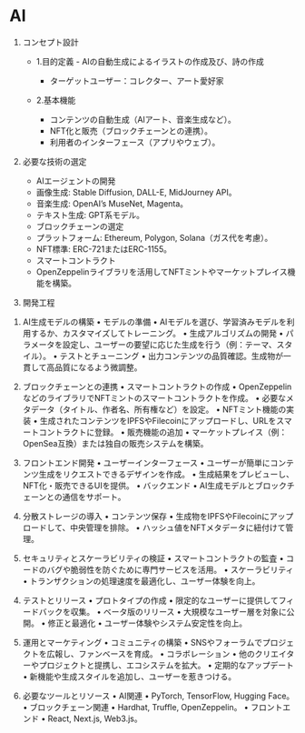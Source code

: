 # AI

1. コンセプト設計
   	- 1.目的定義
   	    	- AIの自動生成によるイラストの作成及び、詩の作成
		- ターゲットユーザー：コレクター、アート愛好家
 
   	- 2.基本機能
		- コンテンツの自動生成（AIアート、音楽生成など）。
		- NFT化と販売（ブロックチェーンとの連携）。
		- 利用者のインターフェース（アプリやウェブ）。

2. 必要な技術の選定
	- AIエージェントの開発
	- 画像生成: Stable Diffusion, DALL-E, MidJourney API。
	- 音楽生成: OpenAI’s MuseNet, Magenta。
	- テキスト生成: GPT系モデル。
	- ブロックチェーンの選定
	- プラットフォーム: Ethereum, Polygon, Solana（ガス代を考慮）。
	- NFT標準: ERC-721またはERC-1155。
	- スマートコントラクト
	- OpenZeppelinライブラリを活用してNFTミントやマーケットプレイス機能を構築。

4. 開発工程

1) AI生成モデルの構築
	•	モデルの準備
	•	AIモデルを選び、学習済みモデルを利用するか、カスタマイズしてトレーニング。
	•	生成アルゴリズムの開発
	•	パラメータを設定し、ユーザーの要望に応じた生成を行う（例：テーマ、スタイル）。
	•	テストとチューニング
	•	出力コンテンツの品質確認。生成物が一貫して高品質になるよう微調整。

2) ブロックチェーンとの連携
	•	スマートコントラクトの作成
	•	OpenZeppelinなどのライブラリでNFTミントのスマートコントラクトを作成。
	•	必要なメタデータ（タイトル、作者名、所有権など）を設定。
	•	NFTミント機能の実装
	•	生成されたコンテンツをIPFSやFilecoinにアップロードし、URLをスマートコントラクトに登録。
	•	販売機能の追加
	•	マーケットプレイス（例：OpenSea互換）または独自の販売システムを構築。

3) フロントエンド開発
	•	ユーザーインターフェース
	•	ユーザーが簡単にコンテンツ生成をリクエストできるデザインを作成。
	•	生成結果をプレビューし、NFT化・販売できるUIを提供。
	•	バックエンド
	•	AI生成モデルとブロックチェーンとの通信をサポート。

4) 分散ストレージの導入
	•	コンテンツ保存
	•	生成物をIPFSやFilecoinにアップロードして、中央管理を排除。
	•	ハッシュ値をNFTメタデータに紐付けて管理。

5) セキュリティとスケーラビリティの検証
	•	スマートコントラクトの監査
	•	コードのバグや脆弱性を防ぐために専門サービスを活用。
	•	スケーラビリティ
	•	トランザクションの処理速度を最適化し、ユーザー体験を向上。

4. テストとリリース
	•	プロトタイプの作成
	•	限定的なユーザーに提供してフィードバックを収集。
	•	ベータ版のリリース
	•	大規模なユーザー層を対象に公開。
	•	修正と最適化
	•	ユーザー体験やシステム安定性を向上。

5. 運用とマーケティング
	•	コミュニティの構築
	•	SNSやフォーラムでプロジェクトを広報し、ファンベースを育成。
	•	コラボレーション
	•	他のクリエイターやプロジェクトと提携し、エコシステムを拡大。
	•	定期的なアップデート
	•	新機能や生成スタイルを追加し、ユーザーを惹きつける。

6. 必要なツールとリソース
	•	AI関連
	•	PyTorch, TensorFlow, Hugging Face。
	•	ブロックチェーン関連
	•	Hardhat, Truffle, OpenZeppelin。
	•	フロントエンド
	•	React, Next.js, Web3.js。
